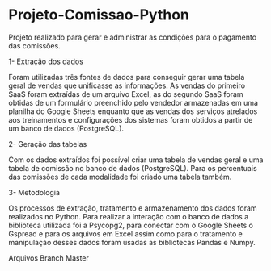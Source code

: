 # Projeto-Comissao-Python
Projeto realizado para gerar e administrar as condições para o pagamento das comissões.

1- Extração dos dados

Foram utilizadas três fontes de dados para conseguir gerar uma tabela geral de vendas que unificasse as informações. As vendas do primeiro SaaS foram extraídas de um arquivo Excel, as do segundo SaaS foram obtidas de um formulário preenchido pelo vendedor armazenadas em uma planilha do Google Sheets enquanto que as vendas dos serviços atrelados aos treinamentos e configurações dos sistemas foram obtidos a partir de um banco de dados (PostgreSQL).

2- Geração das tabelas

Com os dados extraídos foi possível criar uma tabela de vendas geral e uma tabela de comissão no banco de dados (PostgreSQL). Para os percentuais das comissões de cada modalidade foi criado uma tabela também.

3- Metodologia

Os processos de extração, tratamento e armazenamento dos dados foram realizados no Python. Para realizar a interação com o banco de dados a biblioteca utilizada foi a Psycopg2, para conectar com o Google Sheets o Gspread e para os arquivos em Excel assim como para o tratamento e manipulação desses dados foram usadas as bibliotecas Pandas e Numpy.

Arquivos Branch Master
